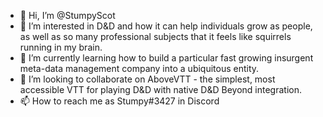 - 👋 Hi, I’m @StumpyScot
- 👀 I’m interested in D&D and how it can help individuals grow as people, as well as so many professional subjects that it feels like squirrels running in my brain.
- 🌱 I’m currently learning how to build a particular fast growing insurgent meta-data management company into a ubiquitous entity. 
- 💞️ I’m looking to collaborate on AboveVTT - the simplest, most accessible VTT for playing D&D with native D&D Beyond integration.
- 📫 How to reach me as Stumpy#3427 in Discord

<!---
StumpyScot/StumpyScot is a ✨ special ✨ repository because its `README.md` (this file) appears on your GitHub profile.
You can click the Preview link to take a look at your changes.
--->

